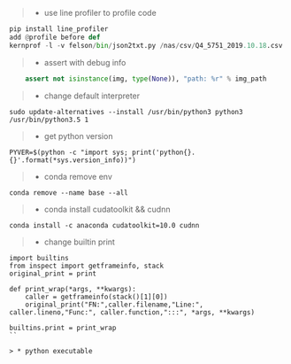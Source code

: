 > * use line profiler to profile code
```python
pip install line_profiler
add @profile before def
kernprof -l -v felson/bin/json2txt.py /nas/csv/Q4_5751_2019.10.18.csv ./
```
> * assert with debug info
```python
    assert not isinstance(img, type(None)), "path: %r" % img_path
```
> * change default interpreter
```shell
sudo update-alternatives --install /usr/bin/python3 python3 /usr/bin/python3.5 1
```
> * get python version
```
PYVER=$(python -c "import sys; print('python{}.{}'.format(*sys.version_info))")
```
> * conda remove env
```
conda remove --name base --all
```
> * conda install cudatoolkit && cudnn
```
conda install -c anaconda cudatoolkit=10.0 cudnn
```

> * change builtin print
```
import builtins
from inspect import getframeinfo, stack
original_print = print

def print_wrap(*args, **kwargs):
    caller = getframeinfo(stack()[1][0])
    original_print("FN:",caller.filename,"Line:", caller.lineno,"Func:", caller.function,":::", *args, **kwargs)

builtins.print = print_wrap
``

> * python executable
```

```
